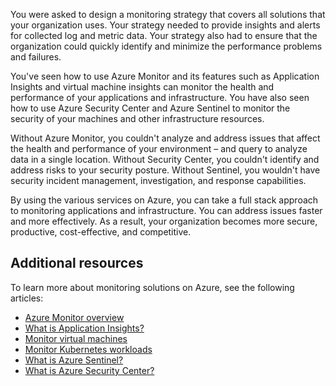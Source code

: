 You were asked to design a monitoring strategy that covers all solutions that your organization uses. Your strategy needed to provide insights and alerts for collected log and metric data. Your strategy also had to ensure that the organization could quickly identify and minimize the performance problems and failures.

You've seen how to use Azure Monitor and its features such as Application Insights and virtual machine insights can monitor the health and performance of your applications and infrastructure. You have also seen how to use Azure Security Center and Azure Sentinel to monitor the security of your machines and other infrastructure resources.

Without Azure Monitor, you couldn't analyze and address issues that affect the health and performance of your environment – and query to analyze data in a single location. Without Security Center, you couldn't identify and address risks to your security posture. Without Sentinel, you wouldn't have security incident management, investigation, and response capabilities.

By using the various services on Azure, you can take a full stack approach to monitoring applications and infrastructure. You can address issues faster and more effectively. As a result, your organization becomes more secure, productive, cost-effective, and competitive.

## Additional resources

To learn more about monitoring solutions on Azure, see the following articles:

- [Azure Monitor overview](/azure/azure-monitor/overview)
- [What is Application Insights?](/azure/azure-monitor/app/app-insights-overview)
- [Monitor virtual machines](/azure/azure-monitor/vm/monitor-vm-azure)
- [Monitor Kubernetes workloads](/azure/azure-monitor/containers/container-insights-overview)
- [What is Azure Sentinel?](/azure/sentinel/overview)
- [What is Azure Security Center?](https://azure.microsoft.com/services/security-center/)